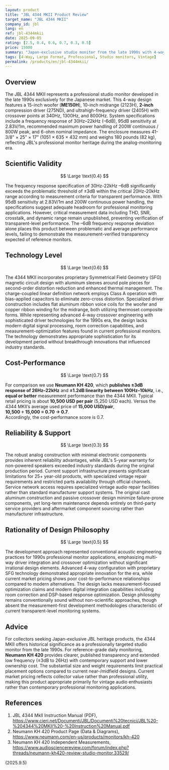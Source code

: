 ```yaml
---
layout: product
title: "JBL 4344 MKII Product Review"
target_name: "JBL 4344 MKII"
company_id: jbl
lang: en
ref: jbl-4344mkii
date: 2025-09-05
rating: [2.5, 0.4, 0.6, 0.7, 0.3, 0.5]
price: 15000
summary: "Japan-exclusive studio monitor from the late 1990s with 4-way design and vintage market positioning, showing limited scientific validity and poor cost-performance compared to modern alternatives."
tags: [4-Way, Large Format, Professional, Studio monitors, Vintage]
permalink: /products/en/jbl-4344mkii/
---
```

## Overview

The JBL 4344 MKII represents a professional studio monitor developed in the late 1990s exclusively for the Japanese market. This 4-way design features a 15-inch woofer (**ME150H**), 10-inch midrange (2123H), **2-inch** compression driver (275ND), and ultrahigh-frequency driver (2405H) with crossover points at 340Hz, 1300Hz, and 8000Hz. System specifications include a frequency response of 30Hz–22kHz (–6dB), 95dB sensitivity at 2.83V/1m, recommended maximum power handling of 200W continuous / 800W peak, and 6-ohm nominal impedance. The enclosure measures 41-3/8" × 25" × 17" (1051 × 635 × 432 mm) and weighs 180 pounds (82 kg), reflecting JBL's professional monitor heritage during the analog-monitoring era.

## Scientific Validity

$$ \Large \text{0.4} $$

The frequency response specification of 30Hz-22kHz –6dB significantly exceeds the problematic threshold of ±3dB within the critical 20Hz-20kHz range according to measurement criteria for transparent performance. With 95dB sensitivity at 2.83V/1m and 200W continuous power handling, the specifications suggest adequate headroom for professional monitoring applications. However, critical measurement data including THD, SNR, crosstalk, and dynamic range remain unpublished, preventing verification of transparent-level performance. The –6dB frequency response deviation alone places this product between problematic and average performance levels, failing to demonstrate the measurement-verified transparency expected of reference monitors.

## Technology Level

$$ \Large \text{0.6} $$

The 4344 MKII incorporates proprietary Symmetrical Field Geometry (SFG) magnetic circuit design with aluminum sleeves around pole pieces for second-order distortion reduction and enhanced thermal management. The charge-coupled linear definition network employs Class A operation with bias-applied capacitors to eliminate zero-cross distortion. Specialized driver construction includes flat aluminum ribbon voice coils for the woofer and copper ribbon winding for the midrange, both utilizing thermoset composite forms. While representing advanced 4-way crossover engineering with sophisticated driver technologies for the 1990s era, the design lacks modern digital signal processing, room correction capabilities, and measurement-optimization features found in current professional monitors. The technology demonstrates appropriate sophistication for its development period without breakthrough innovations that influenced industry standards.

## Cost-Performance

$$ \Large \text{0.7} $$

For comparison we use **Neumann KH 420**, which **publishes ±3dB response of 26Hz–22kHz** and **±1.2dB linearity between 100Hz–10kHz**, i.e., **equal or better** measurement performance than the 4344 MKII. Typical retail pricing is about **10,500 USD per pair** (5,250 USD each). Versus the 4344 MKII’s average used price of **15,000 USD/pair**,  
**10,500 ÷ 15,000 = 0.70 → 0.7**.  
Accordingly, the cost-performance score is 0.7.

## Reliability & Support

$$ \Large \text{0.3} $$

The robust analog construction with minimal electronic components provides inherent reliability advantages, while JBL's 5-year warranty for non-powered speakers exceeded industry standards during the original production period. Current support infrastructure presents significant limitations for 25+ year-old products, with specialized vintage repair requirements and restricted parts availability through official channels. Service network access requires specialized vintage audio repair facilities rather than standard manufacturer support systems. The original cast aluminum construction and passive crossover design minimize failure-prone components, yet long-term maintenance depends entirely on third-party service providers and aftermarket component sourcing rather than manufacturer infrastructure.

## Rationality of Design Philosophy

$$ \Large \text{0.5} $$

The development approach represented conventional acoustic engineering practices for 1990s professional monitor applications, emphasizing multi-way driver integration and crossover optimization without significant irrational design elements. Advanced 4-way configuration with proprietary SFG technology demonstrated appropriate innovation for the era, while current market pricing shows poor cost-to-performance relationships compared to modern alternatives. The design lacks measurement-focused optimization claims and modern digital integration capabilities including room correction and DSP-based response optimization. Design philosophy remains conventionally sound without non-scientific approaches, though absent the measurement-first development methodologies characteristic of current transparent-level monitoring systems.

## Advice

For collectors seeking Japan-exclusive JBL heritage products, the 4344 MKII offers historical significance as a professionally targeted studio monitor from the late 1990s. For reference-grade daily monitoring, **Neumann KH 420** provides clearer, published transparency and extended low frequency (±3dB to 26Hz) with contemporary support and lower ownership cost. The substantial size and weight requirements limit practical placement options compared to current near-/midfield designs. Current market pricing reflects collector value rather than professional utility, making this product appropriate primarily for vintage audio enthusiasts rather than contemporary professional monitoring applications.

## References

1. JBL 4344 MkII Instruction Manual (PDF), https://www.cieri.net/Documenti/JBL/Documenti%20tecnici/JBL%20-%204344%20MKII%20-%20Instruction%20Manual.pdf  
2. Neumann KH 420 Product Page (Data & Diagrams), https://www.neumann.com/en-us/products/monitors/kh-420  
3. Neumann KH 420 Independent Measurements, https://www.audiosciencereview.com/forum/index.php?threads/neumann-kh420-review-studio-monitor.33529/

(2025.9.5)
